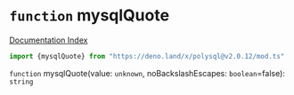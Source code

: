 # `function` mysqlQuote

[Documentation Index](../README.md)

```ts
import {mysqlQuote} from "https://deno.land/x/polysql@v2.0.12/mod.ts"
```

`function` mysqlQuote(value: `unknown`, noBackslashEscapes: `boolean`=false): `string`

